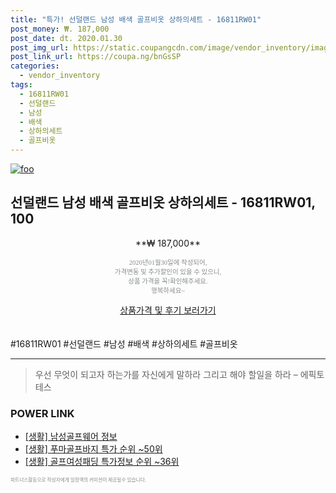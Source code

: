 ```yaml
--- 
title: "특가! 선덜랜드 남성 배색 골프비옷 상하의세트 - 16811RW01" 
post_money: ₩. 187,000 
post_date: dt. 2020.01.30 
post_img_url: https://static.coupangcdn.com/image/vendor_inventory/images/2018/03/06/15/1/bfb80d02-17a6-4297-8a07-9e922d0ef8f1.jpg 
post_link_url: https://coupa.ng/bnGsSP 
categories: 
  - vendor_inventory 
tags: 
  - 16811RW01 
  - 선덜랜드 
  - 남성 
  - 배색 
  - 상하의세트 
  - 골프비옷 
--- 
```

[![foo](https://static.coupangcdn.com/image/vendor_inventory/images/2018/03/06/15/1/bfb80d02-17a6-4297-8a07-9e922d0ef8f1.jpg)](https://coupa.ng/bnGsSP) 

## 선덜랜드 남성 배색 골프비옷 상하의세트 - 16811RW01, 100 
<p style="text-align: center;">**₩ 187,000**</p> 
<p style="text-align: center;"><span style="color: #898c8f; font-family: Georgia,Times,serif; font-size: 0.75em;">2020년01월30일에 작성되어, <br>가격변동 및 추가할인이 있을 수 있으니,<br> 상품 가격을 꼭!확인해주세요.<br>행복하세요~</span> 
</p>	 
<div markdown="0" style="text-align: center;"><a href="https://coupa.ng/bnGsSP" class="btn btn--success">상품가격 및 후기 보러가기</a></div> 
<br><br> 
  #16811RW01 #선덜랜드 #남성 #배색 #상하의세트 #골프비옷 
<hr> 

> 우선 무엇이 되고자 하는가를 자신에게 말하라 그리고 해야 할일을 하라 – 에픽토테스 


### POWER LINK

* <a href="https://blog.naver.com/fasyy4321/221761382321" target="_blank"> [생활] 남성골프웨어 정보 </a>
* <a href="https://blog.naver.com/sakai111/221785379867" target="_blank"> [생활] 푸마골프바지 특가 순위 ~50위</a>
* <a href="https://blog.naver.com/sakai111/221780842046" target="_blank"> [생활] 골프여성패딩 특가정보 순위 ~36위</a>

<span style="color: #898c8f; font-family: Georgia,Times,serif; font-size: 0.55em;">파트너스활동으로 작성자에게 일정액의 커미션이 제공될수 있습니다.</span> 
